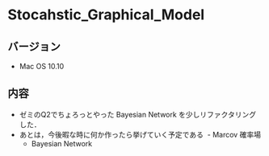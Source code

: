 # Stocahstic_Graphical_Model

## バージョン
- Mac OS 10.10

## 内容
- ゼミのQ2でちょろっとやった Bayesian Network を少しリファクタリングした．
- あとは，今後暇な時に何か作ったら挙げていく予定である
  - Marcov 確率場
  - Bayesian Network
